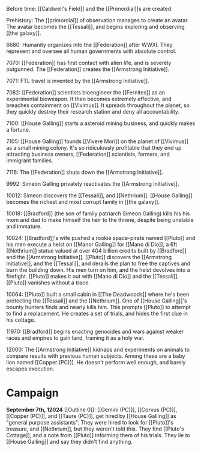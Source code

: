Before time: [[Caldwell's Field]] and the [[Primordial]]s are created.

Prehistory: The [[primordial]] of observation manages to create an avatar. The avatar becomes the [[Tessali]], and begins exploring and observing [[the galaxy]]. 

6680: Humanity organizes into the [[Federation]] after WWXI. They represent and oversee all human governments with absolute control. 

7070: [[Federation]] has first contact with alien life, and is severely outgunned. The [[Federation]] creates the [[Armstrong Initiative]]. 

7071: FTL travel is invented by the [[Armstrong Initiative]]. 

7082: [[Federation]] scientists bioengineer the [[Fernites]] as an experimental bioweapon. It then becomes extremely effective, and breaches containment on [[Vivimus]]. It spreads throughout the planet, so they quickly destroy their research station and deny all accountability. 

7100: [[House Galling]] starts a asteroid mining business, and quickly makes a fortune.

7105: [[House Galling]] founds [[Vivere Mori]] on the planet of [[Vivimus]] as a small mining colony. It's so ridiculously profitable that they end up attracting business owners, [[Federation]] scientists, farmers, and immigrant families.

7116: The [[Federation]] shuts down the [[Armstrong Initiative]]. 

9992: Simeon Galling privately reactivates the [[Armstrong Initiative]].

10012: Simeon discovers the [[Tessali]], and [[Nethrium]]. [[House Galling]] becomes the richest and most corrupt family in [[the galaxy]].

10018: [[Bradford]] (the son of family patriarch Simeon Galling) kills his his mom and dad to make himself the heir to the throne, despite being unstable and immature. 

10024: [[Bradford]]'s wife pushed a rookie space-pirate named [[Pluto]] and his men execute a heist on [[Manor Galling]] for [[Mano di Dio]], a 6ft [[Nethrium]] statue valued at over 404 billion credits built by [[Bradford]] and the [[Armstrong Initiative]]. [[Pluto]] discovers the [[Armstrong Initiative]], and the [[Tessali]], and derails the plan to free the captives and burn the building down. His men turn on him, and the heist devolves into a firefight. [[Pluto]] makes it out with [[Mano di Dio]] and the [[Tessali]]. [[Pluto]] vanishes without a trace. 

10064: [[Pluto]] built a small cabin in [[The Deadwoods]] where he's been protecting the [[Tessali]] and the [[Nethrium]]. One of [[House Galling]]'s bounty hunters finds and nearly kills him. This prompts [[Pluto]] to attempt to find a replacement. He creates a set of trials, and hides the first clue in his cottage. 

11970: [[Bradford]] begins enacting genocides and wars against weaker races and empires to gain land, framing it as a holy war. 

12000: The [[Armstrong Initiative]] kidnaps and experiments on animals to compare results with previous human subjects. Among these are a baby lion named [[Copper (PC)]]. He doesn't perform well enough, and barely escapes execution. 
# Campaign
**September 7th, 12024**
[[Outline 0]]: [[Gemini (PC)]], [[Corvus (PC)]], [[Copper (PC)]], and [[Taure (PC)]], get hired by [[House Galling]] as "general purpose assistants". They were hired to look for [[Pluto]]'s treasure, and [[Nethrium]], but they weren't told this. They find [[Pluto's Cottage]], and a note from [[Pluto]] informing them of his trials. They lie to [[House Galling]] and say they didn't find anything. 


